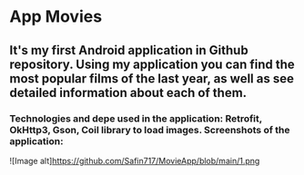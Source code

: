 # App Movies

## It's my first Android application in Github repository. Using my application you can find the most popular films of the last year, as well as see detailed information about each of them.

### Technologies and depe used in the application: Retrofit, OkHttp3, Gson, Coil library to load images. Screenshots of the application:
![Image alt]https://github.com/Safin717/MovieApp/blob/main/1.png

